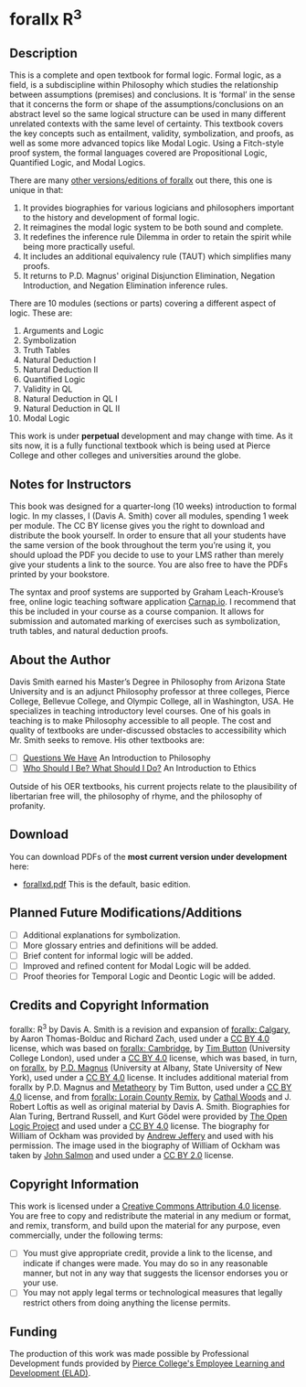 # forallx R<sup>3</sup>
## Description

This is a complete and open textbook for formal logic. Formal logic, as a field, is a subdiscipline within Philosophy which studies the relationship between assumptions
(premises) and conclusions. It is ‘formal’ in the sense that it concerns the form
or shape of the assumptions/conclusions on an abstract level so the same logical structure can be used in many different unrelated contexts with the same
level of certainty. This textbook covers the key concepts such as entailment, validity, symbolization, and proofs, as well as some more advanced topics like Modal Logic. 
Using a Fitch-style proof system, the formal languages covered are Propositional Logic, Quantified Logic, and Modal Logics. 

There are many [other versions/editions of forallx](https://github.com/OpenLogicProject/OpenLogic/wiki/Other-Logic-Textbooks) out there, this one is unique in that:

1. It provides biographies for various logicians and philosophers important to the history and development of formal logic.
2. It reimagines the modal logic system to be both sound and complete. 
3. It redefines the inference rule Dilemma in order to retain the spirit while being more practically useful.
4. It includes an additional equivalency rule (TAUT) which simplifies many proofs.
5. It returns to P.D. Magnus' original Disjunction Elimination, Negation Introduction, and Negation Elimination inference rules.

There are 10 modules (sections or parts) covering a different aspect of logic. These are: 

1. Arguments and Logic
2. Symbolization
3. Truth Tables
4. Natural Deduction I
5. Natural Deduction II
6. Quantified Logic
7. Validity in QL
8. Natural Deduction in QL I
9. Natural Deduction in QL II
10. Modal Logic


This work is under **perpetual** development and may change with time. As it sits now, it is a fully functional textbook which is being used at Pierce College and other colleges and universities around the globe. 

## Notes for Instructors

This book was designed for a quarter-long (10
weeks) introduction to formal logic. In my classes, I (Davis A. Smith) cover
all modules, spending 1 week per module. The CC BY license gives you the
right to download and distribute the book yourself. In order to ensure that all
your students have the same version of the book throughout the term you’re
using it, you should upload the PDF you decide to use to your LMS rather than
merely give your students a link to the source. You are also free to have the
PDFs printed by your bookstore.

The syntax and proof systems are supported by Graham Leach-Krouse’s
free, online logic teaching software application [Carnap.io](carnap.io). I recommend that
this be included in your course as a course companion. It allows for submission
and automated marking of exercises such as symbolization, truth tables, and
natural deduction proofs.

## About the Author

Davis Smith earned his Master’s Degree in Philosophy from Arizona State University and is an adjunct Philosophy professor at three colleges, Pierce College, Bellevue College, and Olympic College, all in Washington, USA. 
He specializes in teaching introductory level courses. One of his goals in teaching is to make Philosophy
accessible to all people. The cost and quality of textbooks are under-discussed obstacles to accessibility which Mr. Smith seeks to remove. His other textbooks are: 

- [ ] [Questions We Have](https://github.com/ProfDavisSmith/QuestionsWeHave#readme) An Introduction to Philosophy
- [ ] [Who Should I Be? What Should I Do?](https://github.com/ProfDavisSmith/WSIBWSID#readme) An Introduction to Ethics 

Outside of his OER textbooks, his current projects relate to the plausibility of libertarian free will, the philosophy of rhyme, and the philosophy of profanity.

## Download 
You can download PDFs of the **most current version under development** here:

- [forallxd.pdf](https://github.com/ProfDavisSmith/forallxR3/blob/main/forallxd.pdf)
  This is the default, basic edition.
## Planned Future Modifications/Additions

- [ ] Additional explanations for symbolization.
- [ ] More glossary entries and definitions will be added.
- [ ] Brief content for informal logic will be added. 
- [ ] Improved and refined content for Modal Logic will be added.
- [ ] Proof theories for Temporal Logic and Deontic Logic will be added.

## Credits and Copyright Information

forallx: R<sup>3</sup> by Davis A. Smith is a revision and expansion of [forallx: Calgary](https://forallx.openlogicproject.org/), 
by Aaron Thomas-Bolduc and Richard Zach, used under a [CC BY 4.0](https://creativecommons.org/licenses/by/4.0/) license, which was based on [forallx: Cambridge](https://www.homepages.ucl.ac.uk/~uctytbu/OERs.html), by [Tim Button](https://www.homepages.ucl.ac.uk/~uctytbu/) (University College London), used under a [CC BY 4.0](https://creativecommons.org/licenses/by/4.0/) license, which was based, in turn,
on [forallx](https://www.fecundity.com/logic/), by [P.D. Magnus](https://www.fecundity.com/job/) (University at Albany, State University of New York), used under a [CC BY 4.0](https://creativecommons.org/licenses/by/4.0/) license. It includes additional material from forallx by P.D. Magnus and [Metatheory](https://www.homepages.ucl.ac.uk/~uctytbu/OERs.html) by Tim Button,  used under a [CC BY 4.0](https://creativecommons.org/licenses/by/4.0/) license, and from [forallx: Lorain County Remix](https://github.com/rob-helpy-chalk/openintroduction), by [Cathal Woods](https://sites.google.com/site/cathalwoods/) and J. Robert Loftis as well as original material by Davis A. Smith. Biographies for Alan Turing, Bertrand Russell, and Kurt Gödel were provided by [The Open Logic Project](https://builds.openlogicproject.org/) and used under a [CC BY 4.0](https://creativecommons.org/licenses/by/4.0/) license. The biography for William of Ockham was provided by [Andrew Jeffery](https://sites.google.com/view/andrewjefferyswebpage) and used with his permission. The image used in the biography of William of Ockham was taken by [John Salmon](https://www.geograph.org.uk/profile/9419) and used under a [CC BY 2.0](https://creativecommons.org/licenses/by-sa/2.0/) license. 

## Copyright Information
This work is licensed under a [Creative Commons Attribution 4.0 license](https://creativecommons.org/licenses/by/4.0/). You are free to copy and redistribute the material in any medium or format, and remix, transform, and build
upon the material for any purpose, even commercially, under
the following terms:
- [ ] You must give appropriate credit, provide a link to the
license, and indicate if changes were made. You may do
so in any reasonable manner, but not in any way that
suggests the licensor endorses you or your use.
- [ ] You may not apply legal terms or technological measures
that legally restrict others from doing anything the license
permits.

## Funding
The production of this work was made possible by Professional Development funds provided by [Pierce College's Employee Learning and Development (ELAD)](https://www.pierce.ctc.edu/elad).
